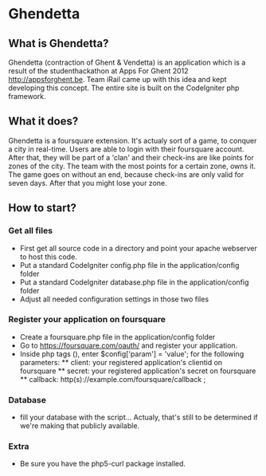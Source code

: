 # Ghendetta

## What is Ghendetta?

Ghendetta (contraction of Ghent & Vendetta) is an application which is a result of the studenthackathon at Apps For Ghent 2012 <http://appsforghent.be>. Team iRail came up with this idea and kept developing this concept. The entire site is built on the CodeIgniter php framework.

## What it does?

Ghendetta is a foursquare extension. It's actualy sort of a game, to conquer a city in real-time. Users are able to login with their foursquare account. After that, they will be part of a 'clan' and their check-ins are like points for zones of the city. The team with the most points for a certain zone, owns it. The game goes on without an end, because check-ins are only valid for seven days. After that you might lose your zone.

## How to start?

### Get all files

* First get all source code in a directory and point your apache webserver to host this code.
* Put a standard CodeIgniter config.php file in the application/config folder
* Put a standard CodeIgniter database.php file in the application/config folder
* Adjust all needed configuration settings in those two files

### Register your application on foursquare

* Create a foursquare.php file in the application/config folder
* Go to <https://foursquare.com/oauth/> and register your application.
* Inside php tags (<?php ?>), enter $config['param'] = 'value'; for the following parameters:
** client: your registered application's clientid on foursquare
** secret: your registered application's secret on foursquare
** callback: http(s)://example.com/foursquare/callback ;

### Database

* fill your database with the script... Actualy, that's still to be determined if we're making that publicly available.

### Extra

* Be sure you have the php5-curl package installed.
